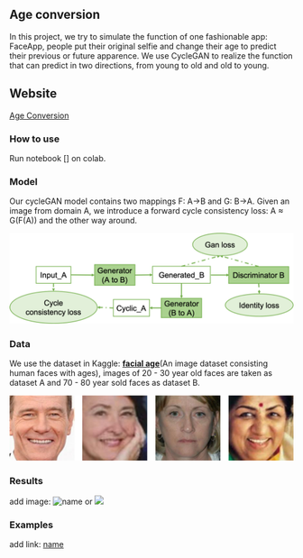 ##  Age conversion
In this project, we try to simulate the function of one fashionable app: FaceApp, people put their original selfie and change their age to predict their previous or future apparence. We use  CycleGAN to realize the function that can predict in two directions, from young to old and old to young.

## Website
[Age Conversion](https://jingc123.github.io/Age-Conversion/)
### How to use
Run notebook [] on colab.

### Model
Our cycleGAN model contains two mappings F: A->B and G: B->A. Given an image from domain A, we introduce a forward cycle consistency loss: A ≈ G(F(A)) and the other way around.

<div align=center><img src="https://github.com/JingC123/Age-Conversion/blob/main/imgs/cycle_gan.png/" width="600px" /></div>

### Data
We use the dataset in Kaggle: [**facial age**](https://www.kaggle.com/frabbisw/facial-age)(An image dataset consisting human faces with ages), images of 20 - 30 year old faces are taken as dataset A and 70 - 80 year sold faces as dataset B.

<div align=center><img src="https://github.com/JingC123/Age-Conversion/blob/main/imgs/dataset.png/" width="600px" /></div>
  
### Results

add image: ![name](link) or <img src="link">

### Examples

add link:  [name](link)





